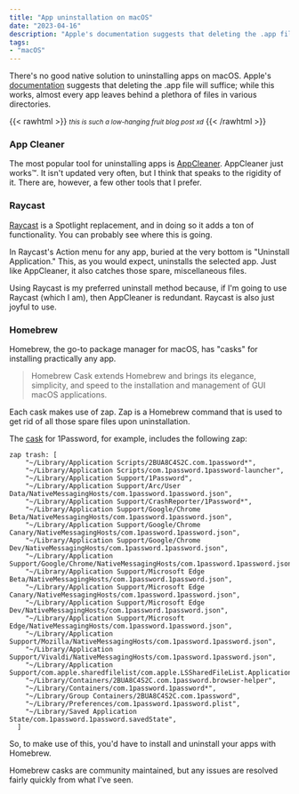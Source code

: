 ```yaml
---
title: "App uninstallation on macOS"
date: "2023-04-16"
description: "Apple's documentation suggests that deleting the .app file will suffice, but there's more to it."
tags:
- "macOS"
---
```


There's no good native solution to uninstalling apps on macOS. Apple's [documentation](https://support.apple.com/en-us/HT202235) suggests that deleting the .app file will suffice; while this works, almost every app leaves behind a plethora of files in various directories.

{{< rawhtml >}}
<small><em>this is such a low-hanging fruit blog post xd</em></small>
{{< /rawhtml >}}

### App Cleaner

The most popular tool for uninstalling apps is [AppCleaner](https://freemacsoft.net/appcleaner/). AppCleaner just works™. It isn't updated very often, but I think that speaks to the rigidity of it. There are, however, a few other tools that I prefer.

### Raycast

[Raycast](https://www.raycast.com/) is a Spotlight replacement, and in doing so it adds a ton of functionality. You can probably see where this is going.

In Raycast's Action menu for any app, buried at the very bottom is "Uninstall Application." This, as you would expect, uninstalls the selected app. Just like AppCleaner, it also catches those spare, miscellaneous files.

Using Raycast is my preferred uninstall method because, if I'm going to use Raycast (which I am), then AppCleaner is redundant. Raycast is also just joyful to use.

### Homebrew

Homebrew, the go-to package manager for macOS, has "casks" for installing practically any app.

> Homebrew Cask extends Homebrew and brings its elegance, simplicity, and speed to the installation and management of GUI macOS applications.

Each cask makes use of zap. Zap is a Homebrew command that is used to get rid of all those spare files upon uninstallation.

The [cask](https://github.com/Homebrew/homebrew-cask/blob/master/Casks/1password.rb) for 1Password, for example, includes the following zap:

```
zap trash: [
    "~/Library/Application Scripts/2BUA8C4S2C.com.1password*",
    "~/Library/Application Scripts/com.1password.1password-launcher",
    "~/Library/Application Support/1Password",
    "~/Library/Application Support/Arc/User Data/NativeMessagingHosts/com.1password.1password.json",
    "~/Library/Application Support/CrashReporter/1Password*",
    "~/Library/Application Support/Google/Chrome Beta/NativeMessagingHosts/com.1password.1password.json",
    "~/Library/Application Support/Google/Chrome Canary/NativeMessagingHosts/com.1password.1password.json",
    "~/Library/Application Support/Google/Chrome Dev/NativeMessagingHosts/com.1password.1password.json",
    "~/Library/Application Support/Google/Chrome/NativeMessagingHosts/com.1password.1password.json",
    "~/Library/Application Support/Microsoft Edge Beta/NativeMessagingHosts/com.1password.1password.json",
    "~/Library/Application Support/Microsoft Edge Canary/NativeMessagingHosts/com.1password.1password.json",
    "~/Library/Application Support/Microsoft Edge Dev/NativeMessagingHosts/com.1password.1password.json",
    "~/Library/Application Support/Microsoft Edge/NativeMessagingHosts/com.1password.1password.json",
    "~/Library/Application Support/Mozilla/NativeMessagingHosts/com.1password.1password.json",
    "~/Library/Application Support/Vivaldi/NativeMessagingHosts/com.1password.1password.json",
    "~/Library/Application Support/com.apple.sharedfilelist/com.apple.LSSharedFileList.ApplicationRecentDocuments/com.1password.1password.sfl2",
    "~/Library/Containers/2BUA8C4S2C.com.1password.browser-helper",
    "~/Library/Containers/com.1password.1password*",
    "~/Library/Group Containers/2BUA8C4S2C.com.1password",
    "~/Library/Preferences/com.1password.1password.plist",
    "~/Library/Saved Application State/com.1password.1password.savedState",
  ]
```

So, to make use of this, you'd have to install and uninstall your apps with Homebrew.

Homebrew casks are community maintained, but any issues are resolved fairly quickly from what I've seen.

